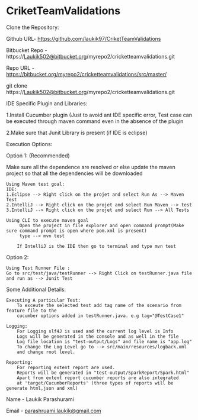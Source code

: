 # CriketTeamValidations
Clone the Repository:

Github URL- https://github.com/laukik97/CriketTeamValidations


Bitbucket Repo - https://Laukik502@bitbucket.org/myrepo2/cricketteamvalidations.git

Repo URL - https://bitbucket.org/myrepo2/cricketteamvalidations/src/master/

git clone https://Laukik502@bitbucket.org/myrepo2/cricketteamvalidations.git

IDE Specific Plugin and Libraries:

1.Install Cucumber plugin (Just to avoid ant IDE specific error, Test case can be executed through maven command even in the absence of the plugin

2.Make sure that Junit Library is present (if IDE is eclipse)

Execution Options:

Option 1: (Recommended)
    
Make sure all the dependence are resolved or else update the maven project so that all the dependencies will be downloaded
    
    Using Maven test goal: 
    IDE:
    1.Eclipse --> Right click on the projet and select Run As --> Maven Test
    2.IntelliJ --> Right click on the projet and select Run Maven --> test
    3.IntelliJ --> Right click on the projet and select Run --> All Tests

    Using CLI to execute maven goal
         Open the project in file explorer and open command prompt(Make sure command prompt is open where pom.xml is present) 
         type --> mvn test
        
        If IntelliJ is the IDE then go to terminal and type mvn test

    
Option 2:

    Using Test Runner File :
    Go to src/test/java/testRunner --> Right Click on testRunner.java file and run as --> Junit Test

Some Additional Details:

    Executing A particular Test:
        To exceute the selected test add tag name of the scenario from feature file to the 
        cucumber options added in testRunner.java. e.g tag="@TestCase1"
    
    Logging:
        For Logging slf4J is used and the current log level is Info
        Logs will be generated in the console and as well in the file 
        Log file location is "test-output/Logs" and file name is "app.log"
        To change the Log Level go to --> src/main/resources/logback.xml
        and change root level.

    Reporting:
        For reporting extent report are used.
        Reports will be generated in "test-output/SparkReport/Spark.html"
        Apart from extent report cucumber reports are also integrated
        at 'target/CucumberReports' (three types of reports will be generate html,json and xml) 

Name - Laukik Parashurami

Email - parashruami.laukik@gmail.com

